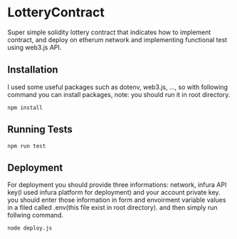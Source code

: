 # LotteryContract
Super simple solidity lottery contract that indicates how to implement contract, and deploy on etherum network and implementing functional test using web3.js API. 

## Installation
I used some useful packages such as dotenv, web3.js, ..., so with following command you can install packages, note: you should run it in root directory.

```
npm install
```

## Running Tests

```
npm run test
```

## Deployment
For deployment you should provide three informations: network, infura API key(I used infura platform for deployment) and your account private key. you should enter those information in form and envoirment variable values in a filed called .env(this file exist in root directory). and then simply run follwing command.

```
node deploy.js
